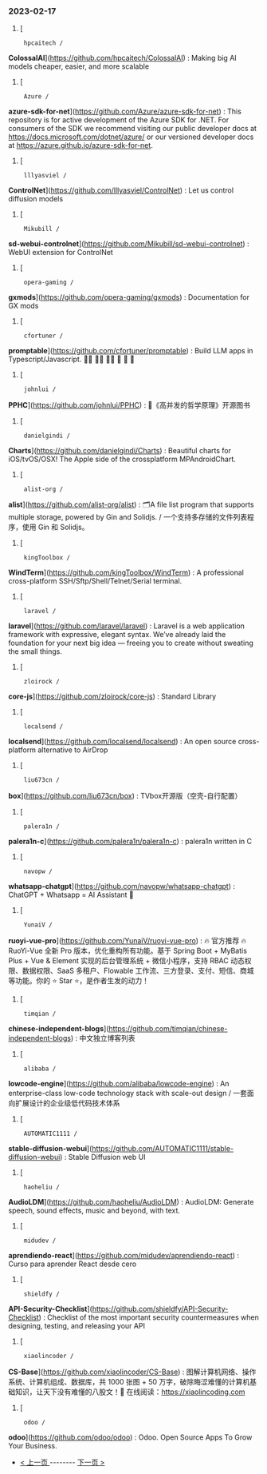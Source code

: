 ### 2023-02-17 
1. [
    

        hpcaitech /
**ColossalAI**](https://github.com/hpcaitech/ColossalAI) : Making big AI models cheaper, easier, and more scalable
1. [
    

        Azure /
**azure-sdk-for-net**](https://github.com/Azure/azure-sdk-for-net) : This repository is for active development of the Azure SDK for .NET. For consumers of the SDK we recommend visiting our public developer docs at https://docs.microsoft.com/dotnet/azure/ or our versioned developer docs at https://azure.github.io/azure-sdk-for-net.
1. [
    

        lllyasviel /
**ControlNet**](https://github.com/lllyasviel/ControlNet) : Let us control diffusion models
1. [
    

        Mikubill /
**sd-webui-controlnet**](https://github.com/Mikubill/sd-webui-controlnet) : WebUI extension for ControlNet
1. [
    

        opera-gaming /
**gxmods**](https://github.com/opera-gaming/gxmods) : Documentation for GX mods
1. [
    

        cfortuner /
**promptable**](https://github.com/cfortuner/promptable) : Build LLM apps in Typescript/Javascript. 🧑‍💻 🧑‍💻 🧑‍💻 🚀 🚀 🚀
1. [
    

        johnlui /
**PPHC**](https://github.com/johnlui/PPHC) : 📙《高并发的哲学原理》开源图书
1. [
    

        danielgindi /
**Charts**](https://github.com/danielgindi/Charts) : Beautiful charts for iOS/tvOS/OSX! The Apple side of the crossplatform MPAndroidChart.
1. [
    

        alist-org /
**alist**](https://github.com/alist-org/alist) : 🗂️A file list program that supports multiple storage, powered by Gin and Solidjs. / 一个支持多存储的文件列表程序，使用 Gin 和 Solidjs。
1. [
    

        kingToolbox /
**WindTerm**](https://github.com/kingToolbox/WindTerm) : A professional cross-platform SSH/Sftp/Shell/Telnet/Serial terminal.
1. [
    

        laravel /
**laravel**](https://github.com/laravel/laravel) : Laravel is a web application framework with expressive, elegant syntax. We’ve already laid the foundation for your next big idea — freeing you to create without sweating the small things.
1. [
    

        zloirock /
**core-js**](https://github.com/zloirock/core-js) : Standard Library
1. [
    

        localsend /
**localsend**](https://github.com/localsend/localsend) : An open source cross-platform alternative to AirDrop
1. [
    

        liu673cn /
**box**](https://github.com/liu673cn/box) : TVbox开源版（空壳-自行配置）
1. [
    

        palera1n /
**palera1n-c**](https://github.com/palera1n/palera1n-c) : palera1n written in C
1. [
    

        navopw /
**whatsapp-chatgpt**](https://github.com/navopw/whatsapp-chatgpt) : ChatGPT + Whatsapp = AI Assistant 🚀
1. [
    

        YunaiV /
**ruoyi-vue-pro**](https://github.com/YunaiV/ruoyi-vue-pro) : 🔥 官方推荐 🔥 RuoYi-Vue 全新 Pro 版本，优化重构所有功能。基于 Spring Boot + MyBatis Plus + Vue & Element 实现的后台管理系统 + 微信小程序，支持 RBAC 动态权限、数据权限、SaaS 多租户、Flowable 工作流、三方登录、支付、短信、商城等功能。你的 ⭐️ Star ⭐️，是作者生发的动力！
1. [
    

        timqian /
**chinese-independent-blogs**](https://github.com/timqian/chinese-independent-blogs) : 中文独立博客列表
1. [
    

        alibaba /
**lowcode-engine**](https://github.com/alibaba/lowcode-engine) : An enterprise-class low-code technology stack with scale-out design / 一套面向扩展设计的企业级低代码技术体系
1. [
    

        AUTOMATIC1111 /
**stable-diffusion-webui**](https://github.com/AUTOMATIC1111/stable-diffusion-webui) : Stable Diffusion web UI
1. [
    

        haoheliu /
**AudioLDM**](https://github.com/haoheliu/AudioLDM) : AudioLDM: Generate speech, sound effects, music and beyond, with text.
1. [
    

        midudev /
**aprendiendo-react**](https://github.com/midudev/aprendiendo-react) : Curso para aprender React desde cero
1. [
    

        shieldfy /
**API-Security-Checklist**](https://github.com/shieldfy/API-Security-Checklist) : Checklist of the most important security countermeasures when designing, testing, and releasing your API
1. [
    

        xiaolincoder /
**CS-Base**](https://github.com/xiaolincoder/CS-Base) : 图解计算机网络、操作系统、计算机组成、数据库，共 1000 张图 + 50 万字，破除晦涩难懂的计算机基础知识，让天下没有难懂的八股文！🚀 在线阅读：https://xiaolincoding.com
1. [
    

        odoo /
**odoo**](https://github.com/odoo/odoo) : Odoo. Open Source Apps To Grow Your Business. 

- [ < 上一页 ](https://github.com/able8/github-trending-daily-record/blob/master/2023-02-16.md) -------- [ 下一页 > ](https://github.com/able8/github-trending-daily-record/blob/master/2023-02-18.md)